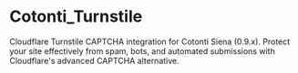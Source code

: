 # Cotonti_Turnstile
Cloudflare Turnstile CAPTCHA integration for Cotonti Siena (0.9.x). Protect your site effectively from spam, bots, and automated submissions with Cloudflare's advanced CAPTCHA alternative.
